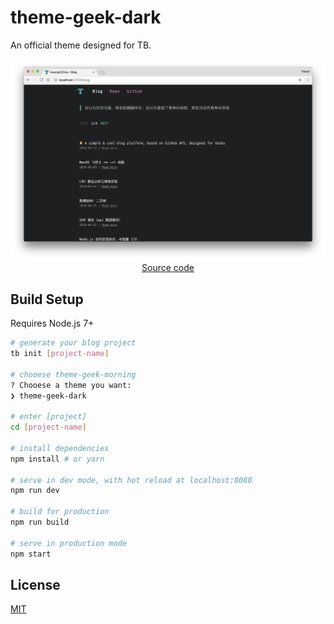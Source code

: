 # theme-geek-dark

An official theme designed for TB.

<p align="center">
  <a href="https://github.com/TB-blog/theme-geek-dark" target="_blank">
    <img src="screenshot.png" width="700px">
    <br>
    Source code
  </a>
</p>


## Build Setup

Requires Node.js 7+

```bash
# generate your blog project
tb init [project-name]

# chooese theme-geek-morning
? Chooese a theme you want:
❯ theme-geek-dark

# enter [project]
cd [project-name]

# install dependencies
npm install # or yarn

# serve in dev mode, with hot reload at localhost:8080
npm run dev

# build for production
npm run build

# serve in production mode
npm start
```

## License

[MIT](LICENSE)
